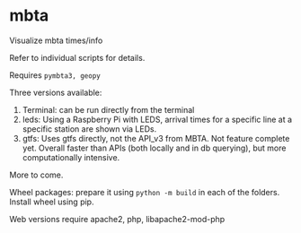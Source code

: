 # mbta
Visualize mbta times/info

Refer to individual scripts for details. 

Requires `pymbta3, geopy`

Three versions available: 

1. Terminal: can be run directly from the terminal
2. leds: Using a Raspberry Pi with LEDS, arrival times for a specific line at a specific station are shown via LEDs.
3. gtfs: Uses gtfs directly, not the API_v3 from MBTA. Not feature complete yet. Overall faster than APIs (both locally and in db querying), but more computationally intensive.

More to come.

Wheel packages: prepare it using `python -m build` in each of the folders. Install wheel using pip.

Web versions require apache2, php, libapache2-mod-php
